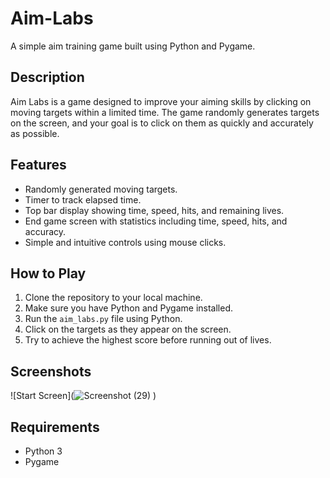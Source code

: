 # Aim-Labs

A simple aim training game built using Python and Pygame.

## Description

Aim Labs is a game designed to improve your aiming skills by clicking on moving targets within a limited time. The game randomly generates targets on the screen, and your goal is to click on them as quickly and accurately as possible.

## Features

- Randomly generated moving targets.
- Timer to track elapsed time.
- Top bar display showing time, speed, hits, and remaining lives.
- End game screen with statistics including time, speed, hits, and accuracy.
- Simple and intuitive controls using mouse clicks.

## How to Play

1. Clone the repository to your local machine.
2. Make sure you have Python and Pygame installed.
3. Run the `aim_labs.py` file using Python.
4. Click on the targets as they appear on the screen.
5. Try to achieve the highest score before running out of lives.

## Screenshots

![Start Screen](![Screenshot (29)](https://github.com/Aviz17/Aim-Labs/assets/80086541/f91c1539-1511-48a8-a9ae-80fb61526668)
)

## Requirements

- Python 3
- Pygame

